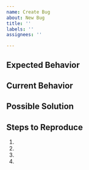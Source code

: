 ```yaml
---
name: Create Bug
about: New Bug
title: ''
labels: ''
assignees: ''

---
```


## Expected Behavior

## Current Behavior

## Possible Solution

## Steps to Reproduce
1.
2.
3.
4.

